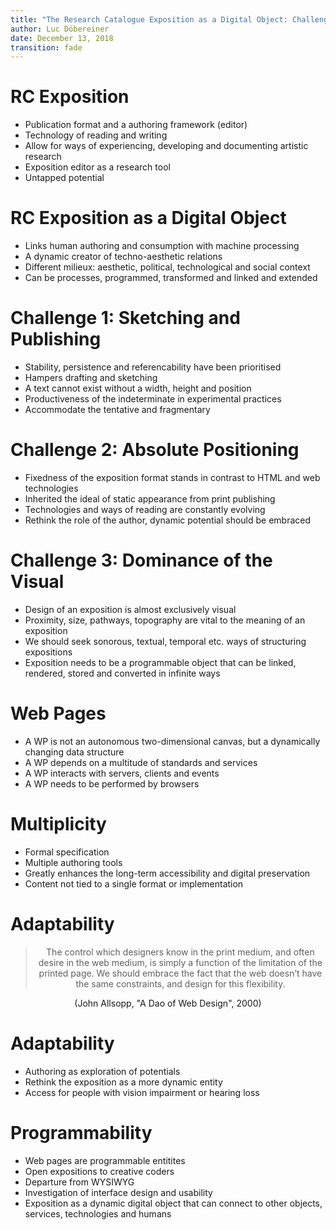 ```yaml
---
title: "The Research Catalogue Exposition as a Digital Object: Challenges and Future"
author: Luc Döbereiner 
date: December 13, 2018
transition: fade
---
```




# RC Exposition

* Publication format and a authoring framework (editor)
* Technology of reading and writing
* Allow for ways of experiencing, developing and documenting artistic research
* Exposition editor as a research tool
* Untapped potential

# RC Exposition as a Digital Object

* Links human authoring and consumption with machine processing
* A dynamic creator of techno-aesthetic relations 
* Different milieux: aesthetic, political, technological and social context
* Can be processes, programmed, transformed and linked and extended

<!-- the inner composition of graphical expositions still -->
<!-- remains opaque to machines, which hampers adaptability and long-term archiving. -->

# Challenge 1: Sketching and Publishing

<ul>
<li class="fragment">Stability, persistence and referencability have been prioritised</li>
<li class="fragment">Hampers drafting and sketching</li>
<li class="fragment">A text cannot exist without a width, height and position</li>
<li class="fragment">Productiveness of the indeterminate in experimental practices</li>
<li class="fragment">Accommodate the tentative and fragmentary</li>
</ul>

# Challenge 2: Absolute Positioning

<ul>
<li class="fragment">Fixedness of the exposition format stands in contrast to HTML and web technologies</li>
<li class="fragment">Inherited the ideal of static appearance from print publishing</li>
<li class="fragment">Technologies and ways of reading are constantly evolving</li>
<li class="fragment">Rethink the role of the author, dynamic potential should be embraced</li>
</ul>


# Challenge 3: Dominance of the Visual

<ul>
<li class="fragment">Design of an exposition is almost exclusively visual</li>
<li class="fragment">Proximity, size, pathways, topography are vital to the meaning of an exposition</li>
<li class="fragment">We should seek sonorous, textual, temporal etc. ways of structuring expositions</li>
<li class="fragment">Exposition needs to be a programmable object that can be linked, rendered, stored
and converted in infinite ways</li>
</ul>

# Web Pages

<ul>
<li class="fragment">A WP is not an autonomous two-dimensional canvas, but a dynamically
changing data structure</li> 
<li class="fragment">A WP depends on a multitude of standards and services</li>
<li class="fragment">A WP interacts with servers, clients and events</li>
<li class="fragment">A WP needs to be performed by browsers</li>
</ul>

# Multiplicity

<ul>
<li class="fragment">Formal specification</li>
<li class="fragment">Multiple authoring tools</li>
<li class="fragment">Greatly enhances the long-term accessibility and digital preservation</li>
<li class="fragment">Content not tied to a single format or implementation</li>
</ul>

# Adaptability

<center>
<blockquote> The control which designers know in the print medium, and
often desire in the web medium, is simply a function of the limitation
of the printed page. We should embrace the fact that the web doesn’t
have the same constraints, and design for this
flexibility. </blockquote> (John Allsopp, "A Dao of Web Design", 2000)
</center>

# Adaptability

<ul>
<li class="fragment">Authoring as exploration of potentials</li>
<li class="fragment">Rethink the exposition as a more dynamic entity</li>
<li class="fragment">Access for people with vision impairment or hearing loss</li>
</ul>

# Programmability

<ul> 
<li class="fragment">Web pages are programmable entitites</li>
<li class="fragment">Open expositions to creative coders</li> 
<li class="fragment">Departure from WYSIWYG</li> 
<li class="fragment">Investigation of interface design and usability</li>
<li class="fragment">Exposition as a dynamic digital object that can
connect to other objects, services, technologies and humans</li> 
</ul>
